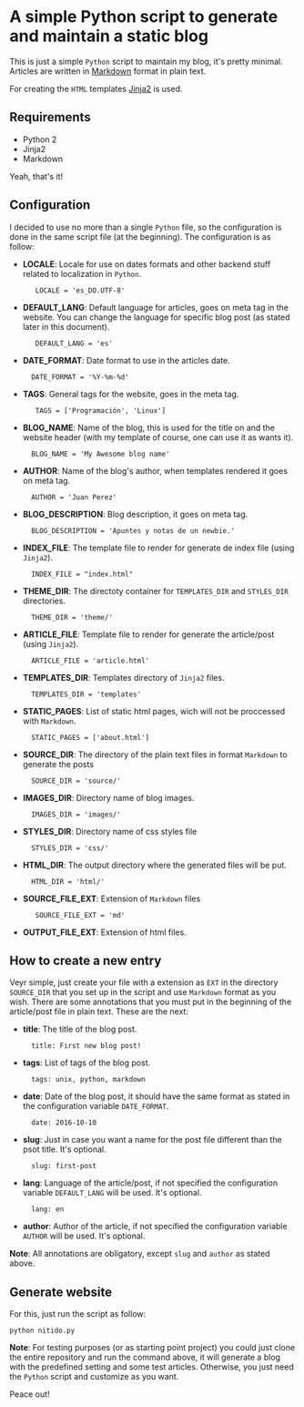 A simple Python script to generate and maintain a static blog 
=============================================================

This is just a simple `Python` script to maintain my blog, it's pretty
minimal. Articles are written in [Markdown](https://en.wikipedia.org/wiki/Markdown) format in 
plain text.

For creating the `HTML` templates [Jinja2](http://jinja.pocoo.org/) is used.

Requirements
-------------

* Python 2
* Jinja2
* Markdown

Yeah, that's it!

Configuration
--------------

I decided to use no more than a single `Python` file, so the configuration is done in the same script file (at the beginning).
The configuration is as follow:

* **LOCALE**: Locale for use on dates formats and other backend stuff related to localization in `Python`.
       
         LOCALE = 'es_DO.UTF-8'

* **DEFAULT_LANG**: Default language for articles, goes on meta tag in the website. You can change the language for specific blog post (as stated later in this document).
       
         DEFAULT_LANG = 'es'  

* **DATE_FORMAT**: Date format to use in the articles date.
     
        DATE_FORMAT = '%Y-%m-%d'

* **TAGS**: General tags for the website, goes in the meta tag.
       
         TAGS = ['Programación', 'Linux']

* **BLOG_NAME**: Name of the blog, this is used for the title on <head></head> and the website header (with my template of course, one can use it as wants it).
        
        BLOG_NAME = 'My Awesome blog name' 

* **AUTHOR**: Name of the blog's author, when templates rendered it goes on meta tag.
 
        AUTHOR = 'Juan Perez'

* **BLOG_DESCRIPTION**: Blog description, it goes on meta tag.
        
        BLOG_DESCRIPTION = 'Apuntes y notas de un newbie.'

* **INDEX_FILE**: The template file to render for generate de index file (using `Jinja2`).
        
        INDEX_FILE = "index.html"

* **THEME_DIR**: The directoty container for `TEMPLATES_DIR` and `STYLES_DIR` directories.

        THEME_DIR = 'theme/'

* **ARTICLE_FILE**: Template file to render for generate the article/post (using `Jinja2`).
        
        ARTICLE_FILE = 'article.html' 

* **TEMPLATES_DIR**: Templates directory of `Jinja2` files.
        
        TEMPLATES_DIR = 'templates' 

* **STATIC_PAGES**: List of static html pages, wich will not be proccessed with `Markdown`.
        
        STATIC_PAGES = ['about.html']

* **SOURCE_DIR**: The directory of the plain text files in format `Markdown` to generate the posts
        
        SOURCE_DIR = 'source/' 

* **IMAGES_DIR**: Directory name of blog images.
        
        IMAGES_DIR = 'images/'

* **STYLES_DIR**: Directory name of css styles file
        
        STYLES_DIR = 'css/' 

* **HTML_DIR**: The output directory where the generated files will be put.
        
        HTML_DIR = 'html/'

* **SOURCE_FILE_EXT**: Extension of `Markdown` files
       
         SOURCE_FILE_EXT = 'md' 

* **OUTPUT_FILE_EXT**: Extension of html files.

How to create a new entry
-------------------------

Veyr simple, just create your file with a extension as `EXT` in the directory `SOURCE_DIR` 
that you set up in the script and use `Markdown` format as you wish. There are some annotations that you must put in the beginning 
of the article/post file in plain text. These are the next:

* **title**: The title of the blog post.

        title: First new blog post!

* **tags**: List of tags of the blog post.
 
        tags: unix, python, markdown

* **date**: Date of the blog post, it should have the same format as stated in the configuration variable `DATE_FORMAT`.
 
        date: 2016-10-10

* **slug**: Just in case you want a name for the post file different than the psot title. It's optional.
 
        slug: first-post

* **lang**: Language of the article/post, if not specified the configuration variable `DEFAULT_LANG` will be used. It's optional. 

        lang: en
        
* **author**: Author of the article, if not specified the configuration variable `AUTHOR` will be used. It's optional.

**Note**: All annotations are obligatory, except `slug` and `author` as stated above.

Generate website
----------------

For this, just run the script as follow:

    python nitido.py
    
**Note**: For testing purposes (or as starting point project) you could just clone the entire repository and run the command above, it will generate a blog with
the predefined setting and some test articles. Otherwise, you just need the `Python` script and customize as you want.
    
Peace out!

